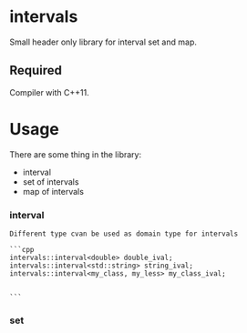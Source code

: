 # intervals

Small header only library for interval set and map.

## Required

Compiler with C++11.


# Usage

There are some thing in the library:

 * interval
 * set of intervals
 * map of intervals

### interval

    Different type cvan be used as domain type for intervals

    ```cpp
    intervals::interval<double> double_ival;
    intervals::interval<std::string> string_ival;
    intervals::interval<my_class, my_less> my_class_ival;


    ```

### set






